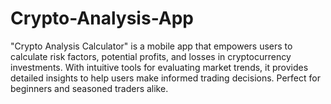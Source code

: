 # Crypto-Analysis-App
"Crypto Analysis Calculator" is a mobile app that empowers users to calculate risk factors, potential profits, and losses in cryptocurrency investments. With intuitive tools for evaluating market trends, it provides detailed insights to help users make informed trading decisions. Perfect for beginners and seasoned traders alike.
